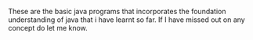 These are the basic java programs that incorporates the foundation understanding of java that i have learnt so far. If I have missed out on any concept do let me know.
